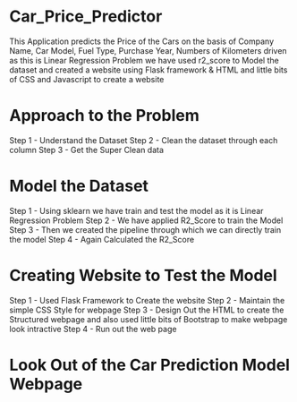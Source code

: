 # Car_Price_Predictor

This Application predicts the Price of the Cars on the basis of Company Name, Car Model, Fuel Type, Purchase Year, Numbers of Kilometers driven as this is Linear Regression Problem we have used r2_score to Model the dataset and created a website using Flask framework & HTML and little bits of CSS and Javascript to create a website

# Approach to the Problem

Step 1 - Understand the Dataset
Step 2 - Clean the dataset through each column
Step 3 - Get the Super Clean data

# Model the Dataset 

Step 1 - Using sklearn we have train and test the model as it is Linear Regression Problem
Step 2 - We have applied R2_Score to train the Model
Step 3 - Then we created the pipeline through which we can directly train the model
Step 4 - Again Calculated the R2_Score

# Creating Website to Test the Model

Step 1 - Used Flask Framework to Create the website
Step 2 - Maintain the simple CSS Style for webpage
Step 3 - Design Out the HTML to create the Structured webpage and also used little bits of Bootstrap to make webpage look intractive
Step 4 - Run out the web page

# Look Out of the Car Prediction Model Webpage

